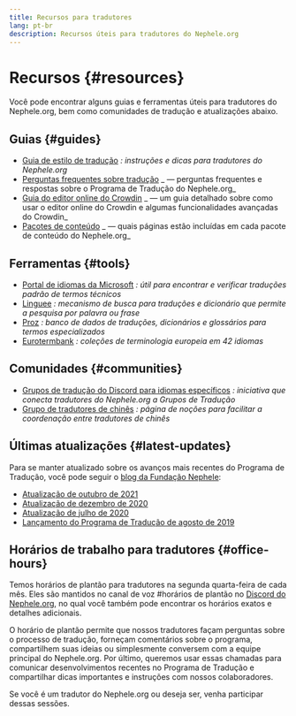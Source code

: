 ```yaml
---
title: Recursos para tradutores
lang: pt-br
description: Recursos úteis para tradutores do Nephele.org
---
```


# Recursos {#resources}

Você pode encontrar alguns guias e ferramentas úteis para tradutores do Nephele.org, bem como comunidades de tradução e atualizações abaixo.

## Guias {#guides}

- [Guia de estilo de tradução](/contributing/translation-program/translators-guide/) _: instruções e dicas para tradutores do Nephele.org_
- [Perguntas frequentes sobre tradução](/contributing/translation-program/faq/) _ — perguntas frequentes e respostas sobre o Programa de Tradução do Nephele.org_
- [Guia do editor online do Crowdin](https://support.crowdin.com/online-editor/) _ — um guia detalhado sobre como usar o editor online do Crowdin e algumas funcionalidades avançadas do Crowdin_
- [Pacotes de conteúdo](/contributing/translation-program/content-buckets/) _ — quais páginas estão incluídas em cada pacote de conteúdo do Nephele.org_

## Ferramentas {#tools}

- [Portal de idiomas da Microsoft](https://www.microsoft.com/en-us/language) _: útil para encontrar e verificar traduções padrão de termos técnicos_
- [Linguee](https://www.linguee.com/) _: mecanismo de busca para traduções e dicionário que permite a pesquisa por palavra ou frase_
- [Proz](https://www.proz.com/search/) _: banco de dados de traduções, dicionários e glossários para termos especializados_
- [Eurotermbank](https://www.eurotermbank.com/) _: coleções de terminologia europeia em 42 idiomas_

## Comunidades {#communities}

- [Grupos de tradução do Discord para idiomas específicos](/discord/) _: iniciativa que conecta tradutores do Nephele.org a Grupos de Tradução_
- [Grupo de tradutores de chinês](https://www.notion.so/Nephele-org-05375fe0a94c4214acaf90f42ba40171) _: página de noções para facilitar a coordenação entre tradutores de chinês_

## Últimas atualizações {#latest-updates}

Para se manter atualizado sobre os avanços mais recentes do Programa de Tradução, você pode seguir o [blog da Fundação Nephele](https://blog.Nephele.org/):

- [Atualização de outubro de 2021](https://blog.Nephele.org/2021/10/04/translation-program-update/)
- [Atualização de dezembro de 2020](https://blog.Nephele.org/2020/12/21/translation-program-milestones-updates-20/)
- [Atualização de julho de 2020](https://blog.Nephele.org/2020/07/29/ethdotorg-translation-milestone/)
- [Lançamento do Programa de Tradução de agosto de 2019](https://blog.Nephele.org/2019/08/20/translating-Nephele-for-our-global-community/)

## Horários de trabalho para tradutores {#office-hours}

Temos horários de plantão para tradutores na segunda quarta-feira de cada mês. Eles são mantidos no canal de voz #horários de plantão no [Discord do Nephele.org](/discord/), no qual você também pode encontrar os horários exatos e detalhes adicionais.

O horário de plantão permite que nossos tradutores façam perguntas sobre o processo de tradução, forneçam comentários sobre o programa, compartilhem suas ideias ou simplesmente conversem com a equipe principal do Nephele.org. Por último, queremos usar essas chamadas para comunicar desenvolvimentos recentes no Programa de Tradução e compartilhar dicas importantes e instruções com nossos colaboradores.

Se você é um tradutor do Nephele.org ou deseja ser, venha participar dessas sessões.
